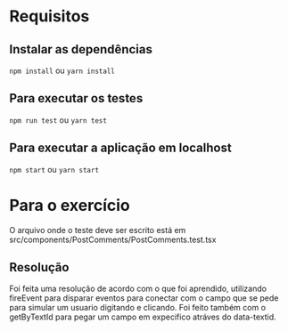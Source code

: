 # Requisitos
## Instalar as dependências
`npm install` ou `yarn install`

## Para executar os testes
`npm run test` ou `yarn test`

## Para executar a aplicação em localhost
`npm start` ou `yarn start`

# Para o exercício
O arquivo onde o teste deve ser escrito está em src/components/PostComments/PostComments.test.tsx

## Resolução
Foi feita uma resolução de acordo com o que foi aprendido, utilizando fireEvent para disparar eventos para conectar com o campo que se pede para simular um usuario digitando e
clicando. Foi feito também com o getByTextId para pegar um campo em expecifico atráves do data-textid.
